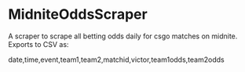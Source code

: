 # MidniteOddsScraper

A scraper to scrape all betting odds daily for csgo matches on midnite. Exports to CSV as:

date,time,event,team1,team2,matchid,victor,team1odds,team2odds
